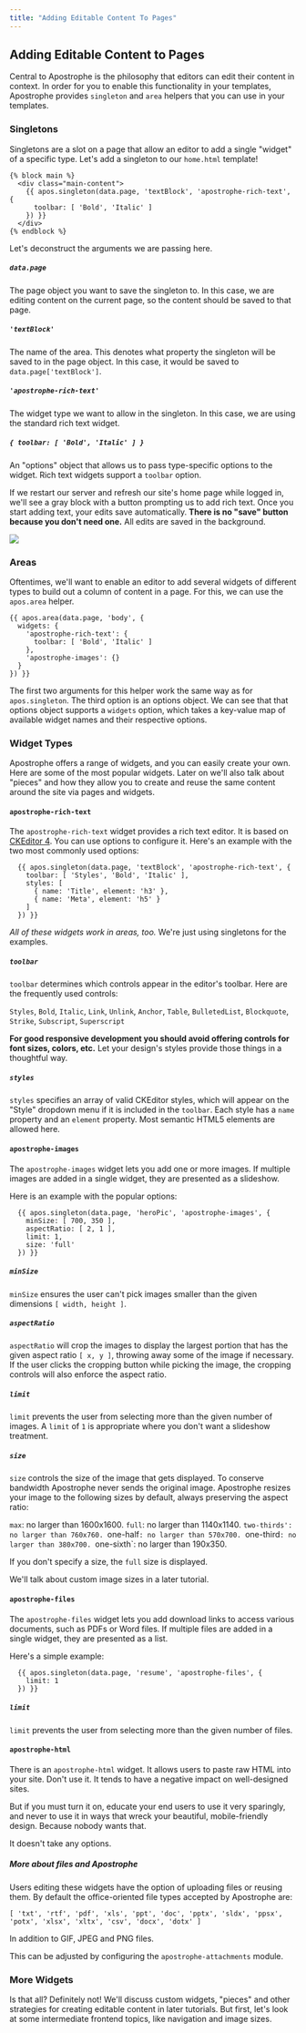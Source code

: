 ```yaml
---
title: "Adding Editable Content To Pages"
---
```


## Adding Editable Content to Pages

Central to Apostrophe is the philosophy that editors can edit their content in context. In order for you to enable this functionality in your templates, Apostrophe provides `singleton` and `area` helpers that you can use in your templates.

### Singletons

Singletons are a slot on a page that allow an editor to add a single "widget" of a specific type. Let's add a singleton to our `home.html` template!

```markup
{% block main %}
  <div class="main-content">
    {{ apos.singleton(data.page, 'textBlock', 'apostrophe-rich-text', {
      toolbar: [ 'Bold', 'Italic' ]
    }) }}
  </div>
{% endblock %}
```

Let's deconstruct the arguments we are passing here.

##### `data.page`

The page object you want to save the singleton to. In this case, we are editing content on the current page, so the content should be saved to that page.

##### `'textBlock'`

The name of the area. This denotes what property the singleton will be saved to in the page object. In this case, it would be saved to `data.page['textBlock']`.

##### `'apostrophe-rich-text'`

The widget type we want to allow in the singleton. In this case, we are using the standard rich text widget.

##### `{ toolbar: [ 'Bold', 'Italic' ] }`

An "options" object that allows us to pass type-specific options to the widget. Rich text widgets support a `toolbar` option.

If we restart our server and refresh our site's home page while logged in, we'll see a gray block with a button prompting us to add rich text. Once you start adding text, your edits save automatically. **There is no "save" button because you don't need one.** All edits are saved in the background.

<img src="/images/tutorials/developer/boilerplate_singleton.png" class="shadow">

### Areas

Oftentimes, we'll want to enable an editor to add several widgets of different types to build out a column of content in a page. For this, we can use the `apos.area` helper.

```markup
{{ apos.area(data.page, 'body', {
  widgets: {
    'apostrophe-rich-text': {
      toolbar: [ 'Bold', 'Italic' ]
    },
    'apostrophe-images': {}
  }
}) }}
```

The first two arguments for this helper work the same way as for `apos.singleton`. The third option is an options object. We can see that that options object supports a `widgets` option, which takes a key-value map of available widget names and their respective options.

### Widget Types

Apostrophe offers a range of widgets, and you can easily create your own. Here are some of the most popular widgets. Later on we'll also talk about "pieces" and how they allow you to create and reuse the same content around the site via pages and widgets.

#### `apostrophe-rich-text`

The `apostrophe-rich-text` widget provides a rich text editor. It is based on [CKEditor 4](http://ckeditor.com/). You can use options to configure it. Here's an example with the two most commonly used options:

```markup
  {{ apos.singleton(data.page, 'textBlock', 'apostrophe-rich-text', {
    toolbar: [ 'Styles', 'Bold', 'Italic' ],
    styles: [
      { name: 'Title', element: 'h3' },
      { name: 'Meta', element: 'h5' }
    ]
  }) }}
```

*All of these widgets work in areas, too.* We're just using singletons for the examples.

##### `toolbar`

`toolbar` determines which controls appear in the editor's toolbar. Here are the frequently used controls:

`Styles`, `Bold`, `Italic`, `Link`, `Unlink`, `Anchor`, `Table`, `BulletedList`, `Blockquote`, `Strike`, `Subscript`, `Superscript`

**For good responsive development you should avoid offering controls for font sizes, colors, etc.** Let your design's styles provide those things in a thoughtful way.

##### `styles`

`styles` specifies an array of valid CKEditor styles, which will appear on the "Style" dropdown menu if it is included in the `toolbar`. Each style has a `name` property and an `element` property. Most semantic HTML5 elements are allowed here.

#### `apostrophe-images`

The `apostrophe-images` widget lets you add one or more images. If multiple images are added in a single widget, they are presented as a slideshow.

Here is an example with the popular options:

```markup
  {{ apos.singleton(data.page, 'heroPic', 'apostrophe-images', {
    minSize: [ 700, 350 ],
    aspectRatio: [ 2, 1 ],
    limit: 1,
    size: 'full'
  }) }}
```

##### `minSize`

`minSize` ensures the user can't pick images smaller than the given dimensions `[ width, height ]`.

##### `aspectRatio`

`aspectRatio` will crop the images to display the largest portion that has the given aspect ratio `[ x, y ]`, throwing away some of the image if necessary. If the user clicks the cropping button while picking the image, the cropping controls will also enforce the aspect ratio.

##### `limit`

`limit` prevents the user from selecting more than the given number of images. A `limit` of `1` is appropriate where you don't want a slideshow treatment.

##### `size`

`size` controls the size of the image that gets displayed. To conserve bandwidth Apostrophe never sends the original image. Apostrophe resizes your image to the following sizes by default, always preserving the aspect ratio:

`max`: no larger than 1600x1600.
`full`: no larger than 1140x1140.
`two-thirds': no larger than 760x760.
`one-half`: no larger than 570x700.
`one-third`: no larger than 380x700.
`one-sixth`: no larger than 190x350.

If you don't specify a size, the `full` size is displayed.

We'll talk about custom image sizes in a later tutorial.

#### `apostrophe-files`

The `apostrophe-files` widget lets you add download links to access various documents, such as PDFs or Word files. If multiple files are added in a single widget, they are presented as a list.

Here's a simple example:

```markup
  {{ apos.singleton(data.page, 'resume', 'apostrophe-files', {
    limit: 1
  }) }}
```

##### `limit`

`limit` prevents the user from selecting more than the given number of files.

#### `apostrophe-html`

There is an `apostrophe-html` widget. It allows users to paste raw HTML into your site. Don't use it. It tends to have a negative impact on well-designed sites.

But if you must turn it on, educate your end users to use it very sparingly, and never to use it in ways that wreck your beautiful, mobile-friendly design. Because nobody wants that.

It doesn't take any options.

##### More about files and Apostrophe

Users editing these widgets have the option of uploading files or reusing them. By default the office-oriented file types accepted by Apostrophe are:

`[ 'txt', 'rtf', 'pdf', 'xls', 'ppt', 'doc', 'pptx',
'sldx', 'ppsx', 'potx', 'xlsx', 'xltx', 'csv', 'docx', 'dotx' ]`

In addition to GIF, JPEG and PNG files.

This can be adjusted by configuring the `apostrophe-attachments` module.


### More Widgets

Is that all? Definitely not! We'll discuss custom widgets, "pieces" and other strategies for creating editable content in later tutorials. But first, let's look at some intermediate frontend topics, like navigation and image sizes.
